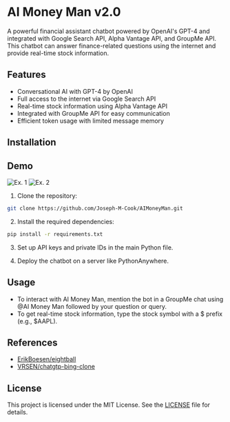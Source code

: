 # AI Money Man v2.0

A powerful financial assistant chatbot powered by OpenAI's GPT-4 and integrated with Google Search API, Alpha Vantage API, and GroupMe API. This chatbot can answer finance-related questions using the internet and provide real-time stock information.

## Features

- Conversational AI with GPT-4 by OpenAI
- Full access to the internet via Google Search API
- Real-time stock information using Alpha Vantage API
- Integrated with GroupMe API for easy communication
- Efficient token usage with limited message memory
## Installation
## Demo
![Ex. 1](https://github.com/Joseph-M-Cook/AIMoneyMan/blob/557a6730ec4d937ca42b4d31c38090c0802a6d88/IMG_0116.jpg)
![Ex. 2](https://drive.google.com/file/d/1-dzwLEVPWeZ-z7xsANeE9sq7XyARy5ZJ/view?usp=share_link)

1. Clone the repository:

```bash
git clone https://github.com/Joseph-M-Cook/AIMoneyMan.git
```

2. Install the required dependencies:

```bash 
pip install -r requirements.txt
```
3. Set up API keys and private IDs in the main Python file.

4. Deploy the chatbot on a server like PythonAnywhere.


## Usage
- To interact with AI Money Man, mention the bot in a GroupMe chat using @AI Money Man followed by your question or query.
- To get real-time stock information, type the stock symbol with a $ prefix (e.g., $AAPL).

## References

- [ErikBoesen/eightball](https://github.com/ErikBoesen/eightball)
- [VRSEN/chatgtp-bing-clone](https://github.com/VRSEN/chatgtp-bing-clone)



## License
This project is licensed under the MIT License. See the [LICENSE](./LICENSE) file for details.

